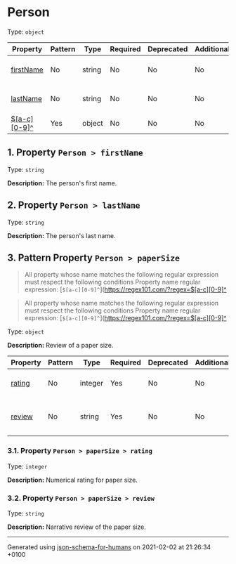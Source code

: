 

# Person

Type: `object`

| Property | Pattern | Type | Required | Deprecated | Additional | Description |
| -------- | ------- | ---- | -------- | ---------- | ---------- | ----------- |
| [firstName](#firstName)|No|string|No|No| No|The person's first name.|
| [lastName](#lastName)|No|string|No|No| No|The person's last name.|
| [$[a-c][0-9]^](#pattern1)|Yes|object|No|No| No|Review of a paper size.|

##  <a name="firstName"></a>1.  Property `Person > firstName`

Type: `string`

**Description:** The person's first name.

##  <a name="lastName"></a>2.  Property `Person > lastName`

Type: `string`

**Description:** The person's last name.

##  <a name="pattern1"></a>3. Pattern Property `Person > paperSize`
> All property whose name matches the following regular expression must respect the following conditions
  Property name regular expression: 
[`$[a-c][0-9]^`](https://regex101.com/?regex=$[a-c][0-9]^

> All property whose name matches the following regular expression must respect the following conditions
  Property name regular expression: 
[`$[a-c][0-9]^`](https://regex101.com/?regex=$[a-c][0-9]^

Type: `object`

**Description:** Review of a paper size.

| Property | Pattern | Type | Required | Deprecated | Additional | Description |
| -------- | ------- | ---- | -------- | ---------- | ---------- | ----------- |
| [rating](#pattern1_rating)|No|integer|Yes|No| No|Numerical rating for paper size.|
| [review](#pattern1_review)|No|string|Yes|No| No|Narrative review of the paper size.|

###  <a name="pattern1_rating"></a>3.1.  Property `Person > paperSize > rating`

Type: `integer`

**Description:** Numerical rating for paper size.

###  <a name="pattern1_review"></a>3.2.  Property `Person > paperSize > review`

Type: `string`

**Description:** Narrative review of the paper size.

----------------------------------------------------------------------------------------------------------------------------
Generated using [json-schema-for-humans](https://github.com/coveooss/json-schema-for-humans) on 2021-02-02 at 21:26:34 +0100